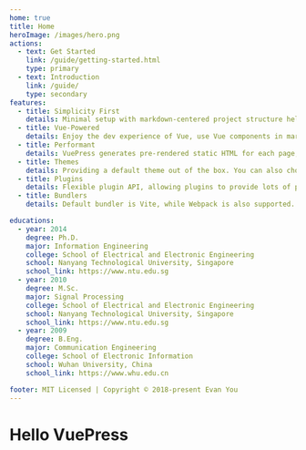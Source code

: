 ```yaml
---
home: true
title: Home
heroImage: /images/hero.png
actions:
  - text: Get Started
    link: /guide/getting-started.html
    type: primary
  - text: Introduction
    link: /guide/
    type: secondary
features:
  - title: Simplicity First
    details: Minimal setup with markdown-centered project structure helps you focus on writing.
  - title: Vue-Powered
    details: Enjoy the dev experience of Vue, use Vue components in markdown, and develop custom themes with Vue.
  - title: Performant
    details: VuePress generates pre-rendered static HTML for each page, and runs as an SPA once a page is loaded.
  - title: Themes
    details: Providing a default theme out of the box. You can also choose a community theme or create your own one.
  - title: Plugins
    details: Flexible plugin API, allowing plugins to provide lots of plug-and-play features for your site. 
  - title: Bundlers
    details: Default bundler is Vite, while Webpack is also supported. Choose the one you like!

educations:
  - year: 2014
    degree: Ph.D.
    major: Information Engineering
    college: School of Electrical and Electronic Engineering
    school: Nanyang Technological University, Singapore
    school_link: https://www.ntu.edu.sg
  - year: 2010
    degree: M.Sc.
    major: Signal Processing
    college: School of Electrical and Electronic Engineering
    school: Nanyang Technological University, Singapore
    school_link: https://www.ntu.edu.sg
  - year: 2009
    degree: B.Eng.
    major: Communication Engineering
    college: School of Electronic Information
    school: Wuhan University, China
    school_link: https://www.whu.edu.cn

footer: MIT Licensed | Copyright © 2018-present Evan You
---
```


# Hello VuePress